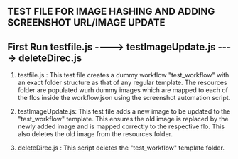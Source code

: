 ## TEST FILE FOR IMAGE HASHING AND ADDING SCREENSHOT URL/IMAGE UPDATE

## First Run testfile.js ----> testImageUpdate.js ----> deleteDirec.js


1. testfile.js : This test file creates a dummy workflow "test_workflow" with an exact folder structure as that of any regular template. The resources folder are populated wurh dummy images which are mapped to each of the flos inside the workflow.json using the screenshot automation script. 

2. testImageUpdate.js: This test file adds a new image to be updated to the "test_workflow" template. This ensures the old image is replaced by the newly added image and is mapped correctly to the respective flo. This also deletes the old image from the resources folder. 

3. deleteDirec.js : This script deletes the "test_workflow" template folder. 